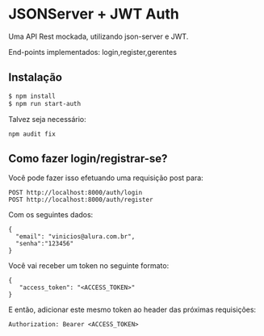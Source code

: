 # JSONServer + JWT Auth

Uma API Rest mockada, utilizando json-server e JWT.


End-points implementados: login,register,gerentes

## Instalação

```bash
$ npm install
$ npm run start-auth
```

Talvez seja necessário:
```
npm audit fix
```

## Como fazer login/registrar-se?


Você pode fazer isso efetuando uma requisição post para:

```
POST http://localhost:8000/auth/login
POST http://localhost:8000/auth/register
```

Com os seguintes dados:


```
{
  "email": "vinicios@alura.com.br",
  "senha":"123456"
}
```

Você vai receber um token no seguinte formato:

```
{
   "access_token": "<ACCESS_TOKEN>"
}
```


E então, adicionar este mesmo token ao header das próximas requisições:

```
Authorization: Bearer <ACCESS_TOKEN>
```
